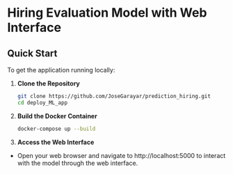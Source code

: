 # Hiring Evaluation Model with Web Interface

## Quick Start

To get the application running locally:

1. **Clone the Repository**
   ```bash
   git clone https://github.com/JoseGarayar/prediction_hiring.git
   cd deploy_ML_app

2. **Build the Docker Container**
   ```bash
   docker-compose up --build

3. **Access the Web Interface**

- Open your web browser and navigate to http://localhost:5000 to interact with the model through the web interface.
